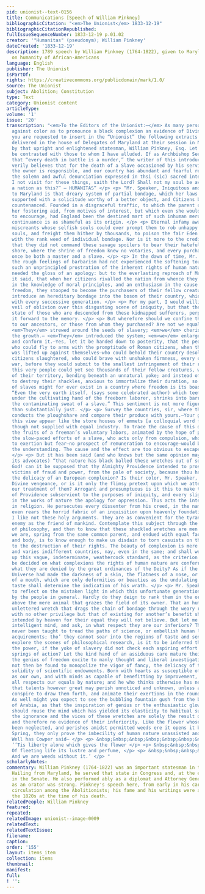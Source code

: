 ```yaml
---
pid: unionist--text-0156
title: Communications [Speech of William Pinkney]
bibliographicCitation: "<em>The Unionist</em> 1833-12-19"
bibliographicCitationRepublished: 
fullIssueSequenceNumber: 1833-12-19 p.01.02
creator: '"Humanitas" (pseudonym); William Pinkney'
dateCreated: '1833-12-19'
description: 1789 speech by William Pinkney (1764-1822), given to Maryland legislature,
  on humanity of African-Americans
language: English
publisher: The Unionist
IsPartOf: 
rights: https://creativecommons.org/publicdomain/mark/1.0/
source: The Unionist
subject: Abolition; Constitution
type: Text
category: Unionist content
articleType: 
volume: '1'
issue: '20'
transcription: "<em>To the Editors of the Unionist:—</em> As many persons are so prejudiced
  against color as to pronounce a black complexion an evidence of Divine displeasure,
  you are requested to insert in the “Unionist” the following extracts from a speech
  delivered in the house of Delegates of Maryland at their session in November, 1789,
  by that upright and enlightened statesman, William Pinkney, Esq. Let his sentiments
  be contrasted with those to whom I have alluded. If as Archbishop Seeker has asserted
  that “every death in battle is a murder,” the writer of this introductory article
  verily believes that for the death of a Slave occasioned by his servile condition
  the owner is responsible, and our country has abundant and fearful reason to deprecate
  the solemn and awful denunciation expressed in thsi (sic) sacred interrogatory—“Shall
  I not visit for these things, saith the Lord? Shall not my soul be avenged on such
  a nation as this?” – HUMANITAS” </p> <p> “Mr. Speaker, Iniquitous and most dishonorable
  to Maryland is that dreary system of partial bondage, which her laws have hitherto
  supported with a solicitude worthy of a better object, and Citizens by their practice
  countenanced. Founded in a disgraceful traffic, to which the parent country lent
  her fostering aid, from motives of interest, but which even she would have disdained
  to encourage, had England been the destined mart of such inhuman merchandize; its
  continuance is as shameful as its origin. </p> <p> Eternal infamy await the abandoned
  miscreants whose selfish souls could ever prompt them to rob unhappy Afric of her
  souls, and freight them hither by thousands, to poison the fair Eden of liberty
  with the rank weed of individual bondage. Nor is it more to the credit of our ancestors
  that they did not command these savage spoilers to bear their hateful cargo to another
  shore, where the shrine of freedom knew no votaries, and every purchaser would at
  once be both a master and a slave. </p> <p> In the dawn of time, Mr. Speaker, when
  the rough feelings of barbarism had not experienced the softening touches of refinement,
  such an unprincipled prostration of the inherent rights of human nature, would have
  needed the gloss of an apology: but to the everlasting reproach of Maryland, be
  it said, that when her citizens rivalled the nation from whence they emigrated,
  in the knowledge of moral principles, and an enthusiasm in the cause of general
  freedom, they stooped to become the purchasers of their fellow creatures, and to
  introduce an hereditary bondage into the bosom of their country, which should widen
  with every successive generation. </p> <p> For my part, I would willingly draw the
  veil of oblivion over this disgusting scene of iniquity, but that the present abject
  state of those who are descended from these kidnapped sufferers, perpetually brings
  it forward to the memory. </p> <p> But wherefore should we confine the edge of censure
  to our ancestors, or those from whom they purchased? Are not we equally guilty?
  <em>They</em> strewed around the seeds of slavery; <em>we</em> cherish and sustain
  the growth.— <em>They</em> introduced the system; <em>we</em> enlarge, invigorate,
  and conform it.—Yes, let it be handed down to posterity, that the people of Maryland,
  who could fly to arms with the promptitude of Roman citizens, when the hand of oppression
  was lifted up against themselves—who could behold their country desolated, and their
  citizens slaughtered, who could brave with unshaken firmness, every calamity of
  war, before they would submit to the smallest infringement of their rights—that
  this very people could yet see thousands of their fellow creatures, within the limits
  of their territory, bending beneath an unnatural yoke; and instead of being assiduous
  to destroy their shackles, anxious to immortalize their duration, so that a nation
  of slaves might for ever exist in a country where freedom is its boast. </p> <p>
  “Even the very earth itself, (says some celebrated author) which teems with profusion
  under the cultivating hand of the freeborn laborer, shrinks into barrenness from
  the contaminating sweat of a slave.” This sentiment is not more figuratively beautiful
  than substantially just. </p> <p> Survey the countries, sir, where the hand of freedom
  conducts the ploughshare and compare their produce with yours.—Your granaries in
  this view appear like the store houses of emmets [a colloquial word for “ant”],
  though not supplied with equal industry. To trace the cause of this disparity between
  the fruits of a freeman’s voluntary labors, animated by the hope of profit, and
  the slow-paced efforts of a slave, who acts only from compulsion, who has no incitement
  to exertion but fear—no prospect of remuneration to encourage—would be insulting
  the understanding. The cause and the effect are too obvious to escape observation.
  </p> <p> But it has been said (and who knows but the same opinion may still have
  its advocates) “that nature has black balled these wretches out of society.” Gracious
  God! can it be supposed that thy Almighty Providence intended to proscribe these
  victims of fraud and power, from the pale of society, because thou hast denied them
  the delicacy of an European complexion? Is their color, Mr. Speaker, the mark of
  Divine vengeance, or is it only the flimsy pretext upon which we attempt to justify
  our treatment of them? Arrogant and presumptuous is it this to make the dispensations
  of Providence subservient to the purposes of iniquity, and every slight diversity
  in the works of nature the apology for oppression. Thus acts the intemperate bigot
  in religion. He persecutes every dissenter from his creed, in the name of God, and
  even rears the horrid fabric of an inquisition upon heavenly foundations. </p> <p>
  I like not these holy arguments. They are as convenient for the tyrant as the patriot—the
  enemy as the friend of mankind. Contemplate this subject through the calm medium
  of philosophy, and then to know that these shackled wretches are men as well as
  we are, spring from the same common parent, and endued with equal faculties of mind
  and body, is to know enough to make us disdain to torn casuists on their complexion
  to the destruction of their rights. The beauty of complexion is mere matter of taste,
  and varies indifferent countries, nay, even in the same; and shall we dare to set
  up this vague, indeterminate, weathercock standard, as the criterion by which shall
  be decided on what complexions the rights of human nature are conferred, and to
  what they are denied by the great ordinances of the Deity? As if the Ruler of the
  Universe had made the darkness of a skin, the flatness of a nose, or the wideness
  of a mouth, which are only deformities or beauties as the undulating tribunal of
  taste shall determine the indication of his wrath. </p> <p> Mr. Speaker, It is pitiable
  to reflect on the mistaken light in which this unfortunate generation are viewed
  by the people in general. Hardly do they deign to rank them in the order of beings
  above the mere animal that grazes the field of its owner. That an humble, dusky,
  unlettered wretch that drags the chain of bondage through the weary round of life,
  with no other privilege but that of existing for another’s benefit should have been
  intended by heaven for their equal they will not believe. But let me appeal to the
  intelligent mind, and ask, in what respect they are our inferiors? Though they have
  never been taught to tread the paths of science, or embellish human life by literary
  acquirements; tho’ they cannot soar into the regions of taste and sentiment, or
  explore the scenes of philosophical research, is it to be inferred that they want
  the power, if the yoke of slavery did not check each aspiring effort and clog the
  springs of action? Let the kind hand of an assiduous care mature their powers, let
  the genius of freedom excite to manly thought and liberal investigation, we should
  not then be found to monopolize the vigor of fancy, the delicacy of taste, or the
  solidity of scientific endowments. Born with hearts as susceptible of virtuous impressions
  as our own, and with minds as capable of benefitting by improvement, they are in
  all respects our equals by nature; and he who thinks otherwise has never reflected,
  that talents however great may perish unnoticed and unknown, unless auspicious circumstances
  conspire to draw them forth, and animate their exertions in the round of knowledge.
  As well might you expect to see the bubbling fountain gush from the burning sands
  of Arabia, as that the inspiration of genius or the enthusiastic glow of sentiment
  should rouse the mind which has yielded its elasticity to habitual subjection. Thus
  the ignorance and the vices of these wretches are solely the result of situation,
  and therefore no evidence of their inferiority. Like the flower whose culture has
  been neglected, and perishes amidst permitted weeds ere it opens it blossom to the
  Spring, they only prove the imbecility of human nature unassisted and oppressed.
  Well has Cowper said— </p> <p> &nbsp;&nbsp;&nbsp;&nbsp;&nbsp;&nbsp;&nbsp;&nbsp;&nbsp;&nbsp;&nbsp;
  ‘’Tis liberty alone which gives the flower </p> <p> &nbsp;&nbsp;&nbsp;&nbsp;&nbsp;&nbsp;&nbsp;&nbsp;&nbsp;&nbsp;&nbsp;
  Of fleeting life its lustre and perfume, </p> <p> &nbsp;&nbsp;&nbsp;&nbsp;&nbsp;&nbsp;&nbsp;&nbsp;&nbsp;&nbsp;&nbsp;
  And we are weeds without it.’ </p> "
scholarlyNotes: 
commentary: William Pinkney (1764-1822) was an important statesman in the Early Republic.
  Hailing from Maryland, he served that state in Congress and, at the end of his life,
  in the Senate. He also performed ably as a diplomat and Attorney General. His reputation
  as an orator was strong. Pinkney's speech here, from early in his career, was in
  circulation among the Abolitionists; his fame and his writings were amplified in
  the 1820s at the time of his death.
relatedPeople: William Pinkney
featured: 
repeated: 
relatedImage: unionist--image-0009
relatedText: 
relatedTextIssue: 
filename: 
caption: 
order: '155'
layout: items_item
collection: items
thumbnail: 
manifest: 
full: 
! '': 
---
```

